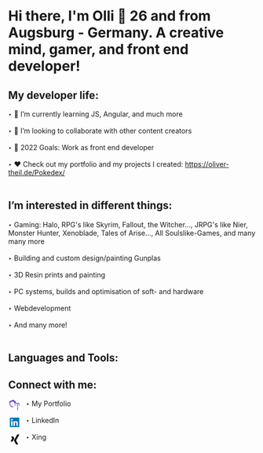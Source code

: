 # Hi there, I'm Olli 👋 26 and from Augsburg - Germany. A creative mind, gamer, and front end developer!

## My developer life:

‣ 🌱 I’m currently learning JS, Angular, and much more <br /><br />
‣ 👯 I’m looking to collaborate with other content creators <br /><br />
‣ 🥅 2022 Goals: Work as front end developer <br /><br />
‣ ❤️ Check out my portfolio and my projects I created: https://oliver-theil.de/Pokedex/ <br /><br />

## I’m interested in different things:

‣ Gaming: Halo, RPG's like Skyrim, Fallout, the Witcher..., JRPG's like Nier, Monster Hunter, Xenoblade, Tales of Arise..., All Soulslike-Games, and many     many more <br /><br />
‣ Building and custom design/painting Gunplas <br /><br />
‣ 3D Resin prints and painting <br /><br />
‣ PC systems, builds and optimisation of soft- and hardware <br /><br />
‣ Webdevelopment <br /><br />
‣ And many more! <br /><br />

## Languages and Tools:



## Connect with me:

‣ My Portfolio [<img align="left" alt="CSS3" width="26px" src="https://github.com/OliverTheil/portfolio/blob/main/OliverTheil.de/src/assets/logos/portfoliologo.png" style="padding-right:10px;"/>](https://oliver-theil.de/Pokedex/) <br /><br />
‣ LinkedIn[<img align="left" alt="CSS3" width="26px" src="https://github.com/OliverTheil/portfolio/blob/main/OliverTheil.de/src/assets/icons/LinkedIn%201.png" style="padding-right:10px;"/>](https://oliver-theil.de/Pokedex/) <br /><br />
‣ Xing[<img align="left" alt="CSS3" width="26px" src="https://github.com/OliverTheil/portfolio/blob/main/OliverTheil.de/src/assets/icons/xing-fill.png" style="padding-right:10px;"/>](https://oliver-theil.de/Pokedex/) <br /><br />



